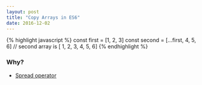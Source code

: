 ```yaml
---
layout: post
title: "Copy Arrays in ES6"
date: 2016-12-02
---
```

{% highlight javascript %}
 const first = [1, 2, 3]
 const second = [...first, 4, 5, 6]
 // second array is [ 1, 2, 3, 4, 5, 6]
{% endhighlight %}

### Why?
- [Spread operator](https://developer.mozilla.org/en-US/docs/Web/JavaScript/Reference/Operators/Spread_operator)

